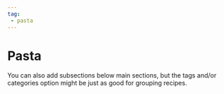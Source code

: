 ```yaml
---
tag:
 - pasta
---
```


# Pasta

You can also add subsections below main sections, but the tags and/or categories option
might be just as good for grouping recipes.

